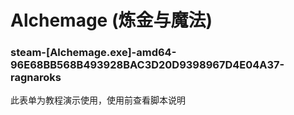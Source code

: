 # Alchemage (炼金与魔法)

### steam-[Alchemage.exe]-amd64-96E68BB568B493928BAC3D20D9398967D4E04A37-ragnaroks
此表单为教程演示使用，使用前查看脚本说明

